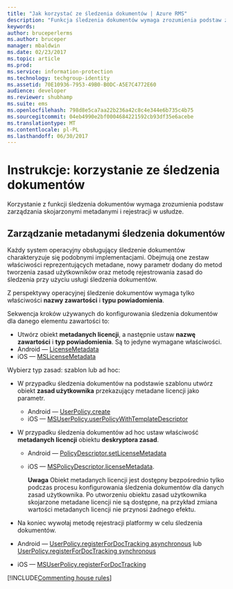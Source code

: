 ```yaml
---
title: "Jak korzystać ze śledzenia dokumentów | Azure RMS"
description: "Funkcja śledzenia dokumentów wymaga zrozumienia podstaw zarządzania skojarzonymi metadanymi i rejestracji w usłudze."
keywords: 
author: bruceperlerms
ms.author: bruceper
manager: mbaldwin
ms.date: 02/23/2017
ms.topic: article
ms.prod: 
ms.service: information-protection
ms.technology: techgroup-identity
ms.assetid: 70E10936-7953-49B0-B0DC-A5E7C4772E60
audience: developer
ms.reviewer: shubhamp
ms.suite: ems
ms.openlocfilehash: 798d8e5ca7aa22b236a42c8c4e344e6b735c4b75
ms.sourcegitcommit: 04eb4990e2bf0004684221592cb93df35e6acebe
ms.translationtype: MT
ms.contentlocale: pl-PL
ms.lasthandoff: 06/30/2017
---
```

# <a name="how-to-use-document-tracking"></a>Instrukcje: korzystanie ze śledzenia dokumentów

Korzystanie z funkcji śledzenia dokumentów wymaga zrozumienia podstaw zarządzania skojarzonymi metadanymi i rejestracji w usłudze.

## <a name="managing-document-tracking-metadata"></a>Zarządzanie metadanymi śledzenia dokumentów

Każdy system operacyjny obsługujący śledzenie dokumentów charakteryzuje się podobnymi implementacjami. Obejmują one zestaw właściwości reprezentujących metadane, nowy parametr dodany do metod tworzenia zasad użytkowników oraz metodę rejestrowania zasad do śledzenia przy użyciu usługi śledzenia dokumentów.

Z perspektywy operacyjnej śledzenie dokumentów wymaga tylko właściwości **nazwy zawartości** i **typu powiadomienia**.

Sekwencja kroków używanych do konfigurowania śledzenia dokumentów dla danego elementu zawartości to:

-   Utwórz obiekt **metadanych licencji**, a następnie ustaw **nazwę zawartości** i **typ powiadomienia**. Są to jedyne wymagane właściwości.
   - Android — [LicenseMetadata](https://msdn.microsoft.com/library/mt573675.aspx)
   -  iOS — [MSLicenseMetadata](https://msdn.microsoft.com/library/mt573683.aspx)

Wybierz typ zasad: szablon lub ad hoc:
- W przypadku śledzenia dokumentów na podstawie szablonu utwórz obiekt **zasad użytkownika** przekazujący metadane licencji jako parametr.
  - Android — [UserPolicy.create](https://msdn.microsoft.com/library/dn790887.aspx)
  - iOS — [MSUserPolicy.userPolicyWithTemplateDescriptor](https://msdn.microsoft.com/library/dn790808.aspx)

- W przypadku śledzenia dokumentów ad hoc ustaw właściwość **metadanych licencji** obiektu **deskryptora zasad**.
  - Android — [PolicyDescriptor.setLicenseMetadata](https://msdn.microsoft.com/library/mt573698.aspx)
  - iOS — [MSPolicyDescriptor.licenseMetadata](https://msdn.microsoft.com/library/mt573693.aspx).

    **Uwaga** Obiekt metadanych licencji jest dostępny bezpośrednio tylko podczas procesu konfigurowania śledzenia dokumentów dla danych zasad użytkownika. Po utworzeniu obiektu zasad użytkownika skojarzone metadane licencji nie są dostępne, na przykład zmiana wartości metadanych licencji nie przynosi żadnego efektu.

     

-   Na koniec wywołaj metodę rejestracji platformy w celu śledzenia dokumentów.
  - Android — [UserPolicy.registerForDocTracking asynchronous](https://msdn.microsoft.com/library/mt573699.aspx) lub [UserPolicy.registerForDocTracking synchronous](https://msdn.microsoft.com/library/mt631387.aspx)
  - iOS — [MSUserPolicy.registerForDocTracking](https://msdn.microsoft.com/library/mt573694.aspx)

[!INCLUDE[Commenting house rules](../includes/houserules.md)]